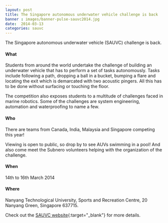 ```yaml
---
layout: post
title: The Singapore autonomous underwater vehicle challenge is back
banner : images/banner-pulse-sauvc2014.jpg
date:  2014-03-13
categories: sauvc
---
```


The Singapore autonomous underwater vehicle (SAUVC) challenge is back.

#### What

Students from around the world undertake the challenge of building an underwater vehicle that has to perform a set of tasks autonomously. Tasks include following a path, dropping a ball in a bucket, bumping a flare and locating the exit which is demarcated with two acoustic pingers. All this has to be done without surfacing or touching the floor.

The competition also exposes students to a multitude of challenges faced in marine robotics. Some of the challenges are system engineering, automation and waterproofing to name a few.

#### Who

There are teams from Canada, India, Malaysia and Singapore competing this year!

Viewing is open to public, so drop by to see AUVs swimming in a pool!  And also come meet the Subnero volunteers helping with the organization of the challenge.

#### When

14th to 16th March 2014

#### Where

Nanyang Technological University,
Sports and Recreation Centre,
20 Nanyang Green, Singapore 637715.

Check out the [SAUVC website](https://sauvc.org/){:target="_blank"} for more details.
